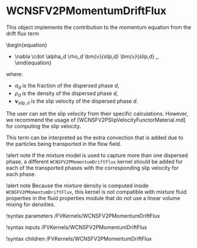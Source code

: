 # WCNSFV2PMomentumDriftFlux

This object implements the contribution to the momentum equation
from the drift flux term

\begin{equation}
- \nabla \cdot \alpha_d \rho_d \bm{v}_{slip,d} \bm{v}_{slip,d} \,,
\end{equation}

where:

- $\alpha_d$ is the fraction of the dispersed phase $d$,
- $\rho_d$ is the density of the dispersed phase $d$,
- $\bm{v}_{slip,d}$ is the slip velocity of the dispersed phase $d$.

The user can set the slip velocity from their specific calculations.
However, we recommend the usage of [WCNSFV2PSlipVelocityFunctorMaterial.md] for
computing the slip velocity.

This term can be interpreted as the extra convection that is added
due to the particles being transported in the flow field.

!alert note
If the mixture model is used to capture more than one dispersed phase,
a different `WCNSFV2PMomentumDriftFlux` kernel should be added for each
of the transported phases with the corresponding slip velocity for
each phase.

!alert note
Because the mixture density is computed inside `WCNSFV2PMomentumDriftFlux`, this kernel
is not compatible with mixture fluid properties in the fluid properties module that do
not use a linear volume mixing for densities.

!syntax parameters /FVKernels/WCNSFV2PMomentumDriftFlux

!syntax inputs /FVKernels/WCNSFV2PMomentumDriftFlux

!syntax children /FVKernels/WCNSFV2PMomentumDriftFlux
